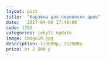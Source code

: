 ```yaml
---
layout: post
title:  "Корзины для переноски дров"
date:   2017-04-06 17:40:06
code: 1763
categories: jekyll update
image: image19.jpg
description: 1)3000р, 2)2500р
price: от 2 500 р
---
```



